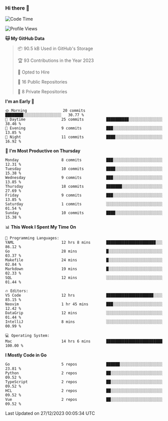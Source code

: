 ### Hi there 👋
<!--![visitors](https://visitor-badge.glitch.me/badge?page_id=d0zingcat)-->
<!--
**d0zingcat/d0zingcat** is a ✨ _special_ ✨ repository because its `README.md` (this file) appears on your GitHub profile.

Here are some ideas to get you started:

- 🔭 I’m currently working on ...
- 🌱 I’m currently learning ...
- 👯 I’m looking to collaborate on ...
- 🤔 I’m looking for help with ...
- 💬 Ask me about ...
- 📫 How to reach me: ...
- 😄 Pronouns: ...
- ⚡ Fun fact: ...
-->
<!--START_SECTION:waka-->
![Code Time](http://img.shields.io/badge/Code%20Time-3%2C267%20hrs%2021%20mins-blue)

![Profile Views](http://img.shields.io/badge/Profile%20Views-0-blue)

**🐱 My GitHub Data** 

> 📦 90.5 kB Used in GitHub's Storage 
 > 
> 🏆 93 Contributions in the Year 2023
 > 
> 💼 Opted to Hire
 > 
> 📜 16 Public Repositories 
 > 
> 🔑 8 Private Repositories 
 > 
**I'm an Early 🐤** 

```text
🌞 Morning                20 commits          ████████░░░░░░░░░░░░░░░░░   30.77 % 
🌆 Daytime                25 commits          ██████████░░░░░░░░░░░░░░░   38.46 % 
🌃 Evening                9 commits           ███░░░░░░░░░░░░░░░░░░░░░░   13.85 % 
🌙 Night                  11 commits          ████░░░░░░░░░░░░░░░░░░░░░   16.92 % 
```
📅 **I'm Most Productive on Thursday** 

```text
Monday                   8 commits           ███░░░░░░░░░░░░░░░░░░░░░░   12.31 % 
Tuesday                  10 commits          ████░░░░░░░░░░░░░░░░░░░░░   15.38 % 
Wednesday                9 commits           ███░░░░░░░░░░░░░░░░░░░░░░   13.85 % 
Thursday                 18 commits          ███████░░░░░░░░░░░░░░░░░░   27.69 % 
Friday                   9 commits           ███░░░░░░░░░░░░░░░░░░░░░░   13.85 % 
Saturday                 1 commits           ░░░░░░░░░░░░░░░░░░░░░░░░░   01.54 % 
Sunday                   10 commits          ████░░░░░░░░░░░░░░░░░░░░░   15.38 % 
```


📊 **This Week I Spent My Time On** 

```text
💬 Programming Languages: 
YAML                     12 hrs 8 mins       ██████████████████████░░░   86.12 % 
Go                       28 mins             █░░░░░░░░░░░░░░░░░░░░░░░░   03.37 % 
Makefile                 24 mins             █░░░░░░░░░░░░░░░░░░░░░░░░   02.84 % 
Markdown                 19 mins             █░░░░░░░░░░░░░░░░░░░░░░░░   02.33 % 
SQL                      12 mins             ░░░░░░░░░░░░░░░░░░░░░░░░░   01.44 % 

🔥 Editors: 
VS Code                  12 hrs              █████████████████████░░░░   85.15 % 
Neovim                   1 hr 45 mins        ███░░░░░░░░░░░░░░░░░░░░░░   12.42 % 
DataGrip                 12 mins             ░░░░░░░░░░░░░░░░░░░░░░░░░   01.44 % 
IntelliJ                 8 mins              ░░░░░░░░░░░░░░░░░░░░░░░░░   00.99 % 

💻 Operating System: 
Mac                      14 hrs 6 mins       █████████████████████████   100.00 % 
```

**I Mostly Code in Go** 

```text
Go                       5 repos             ██████░░░░░░░░░░░░░░░░░░░   23.81 % 
Python                   2 repos             ██░░░░░░░░░░░░░░░░░░░░░░░   09.52 % 
TypeScript               2 repos             ██░░░░░░░░░░░░░░░░░░░░░░░   09.52 % 
HCL                      2 repos             ██░░░░░░░░░░░░░░░░░░░░░░░   09.52 % 
Vue                      2 repos             ██░░░░░░░░░░░░░░░░░░░░░░░   09.52 % 
```




 Last Updated on 27/12/2023 00:05:34 UTC
<!--END_SECTION:waka-->

